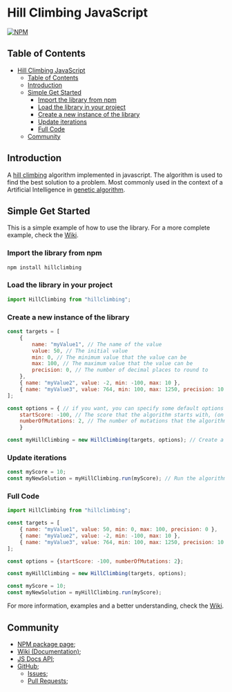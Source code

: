 # Hill Climbing JavaScript 

[![NPM](https://img.shields.io/badge/npm-CB3837?style=for-the-badge&logo=npm&logoColor=white)](https://www.npmjs.com/package/hillclimbing)

## Table of Contents

- [Hill Climbing JavaScript](#hill-climbing-javascript)
	- [Table of Contents](#table-of-contents)
	- [Introduction](#introduction)
	- [Simple Get Started](#simple-get-started)
		- [Import the library from npm](#import-the-library-from-npm)
		- [Load the library in your project](#load-the-library-in-your-project)
		- [Create a new instance of the library](#create-a-new-instance-of-the-library)
		- [Update iterations](#update-iterations)
		- [Full Code](#full-code)
	- [Community](#community)

## Introduction
A [hill climbing](https://en.wikipedia.org/wiki/Hill_climbing) algorithm implemented in javascript. The algorithm is used to find the best solution to a problem. Most commonly used in the context of a Artificial Intelligence in [genetic algorithm](https://en.wikipedia.org/wiki/Genetic_algorithm).

## Simple Get Started

This is a simple example of how to use the library. For a more complete example, check the [Wiki](https://github.com/201flaviosilva-labs/HillClimbing.js/wiki).

### Import the library from npm

```sh
npm install hillclimbing
```

### Load the library in your project

```js
import HillClimbing from "hillclimbing";
```

### Create a new instance of the library

```js
const targets = [
	{
		name: "myValue1", // The name of the value
		value: 50, // The initial value
		min: 0, // The minimum value that the value can be
		max: 100, // The maximum value that the value can be
		precision: 0, // The number of decimal places to round to
	},
	{ name: "myValue2", value: -2, min: -100, max: 10 },
	{ name: "myValue3", value: 764, min: 100, max: 1250, precision: 10 },
];

const options = { // if you want, you can specify some default options
	startScore: -100, // The score that the algorithm starts with, (on reset it will be set to this value)
	numberOfMutations: 2, // The number of mutations that the algorithm will run every iteration
	}

const myHillClimbing = new HillClimbing(targets, options); // Create a new instance and pass the initial data (targets)
```

### Update iterations
```js
const myScore = 10;
const myNewSolution = myHillClimbing.run(myScore); // Run the algorithm and get the new solution based on the score
```

### Full Code

```js
import HillClimbing from "hillclimbing";

const targets = [
	{ name: "myValue1", value: 50, min: 0, max: 100, precision: 0 },
	{ name: "myValue2", value: -2, min: -100, max: 10 },
	{ name: "myValue3", value: 764, min: 100, max: 1250, precision: 10 },
];

const options = {startScore: -100, numberOfMutations: 2};

const myHillClimbing = new HillClimbing(targets, options);

const myScore = 10;
const myNewSolution = myHillClimbing.run(myScore);
```

For more information, examples and a better understanding, check the [Wiki](https://github.com/201flaviosilva-labs/HillClimbing.js/wiki).

## Community
- [NPM package page](https://www.npmjs.com/package/hillclimbing);
- [Wiki (Documentation)](https://github.com/201flaviosilva-labs/HillClimbing.js/wiki);
- [JS Docs API](https://201flaviosilva-labs.github.io/HillClimbing.js/);
- [GitHub](https://github.com/201flaviosilva-labs/HillClimbing.js);
  - [Issues](https://github.com/201flaviosilva-labs/HillClimbing.js/issues);
  - [Pull Requests](https://github.com/201flaviosilva-labs/HillClimbing.js/pulls);
